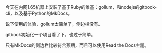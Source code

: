 今天在内网1.65机器上安装了基于Ruby的维基：gollum，和nodejs的gitbook-cli，以及基于Python的MkDocs。  

说下使用的体验，gollum太简单了，侧边栏没有。  

gitbook初始化一个项目看了下，也过于简单。  

只有MkDocs的侧边栏比较符合预期，而且可以使用Read the Docs主题。  

